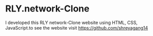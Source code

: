 # RLY.network-Clone
I developed this RLY network-Clone website using HTML, CSS, JavaScript.to see the website visit https://github.com/shreyagang14
